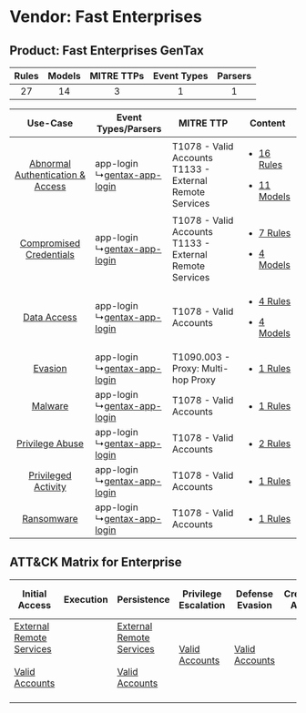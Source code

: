 Vendor: Fast Enterprises
========================
Product: Fast Enterprises GenTax
--------------------------------
| Rules | Models | MITRE TTPs | Event Types | Parsers |
|:-----:|:------:|:----------:|:-----------:|:-------:|
|  27   |   14   |     3      |      1      |    1    |

|    Use-Case    | Event Types/Parsers    | MITRE TTP    | Content    |
|:----:| ---- | ---- | ---- |
| [Abnormal Authentication & Access](../../../UseCases/uc_abnormal_authentication_&_access.md) |  app-login<br> ↳[gentax-app-login](Ps/pC_gentaxapplogin.md)<br> | T1078 - Valid Accounts<br>T1133 - External Remote Services<br> | [<ul><li>16 Rules</li></ul><ul><li>11 Models</li></ul>](RM/r_m_fast_enterprises_fast_enterprises_gentax_Abnormal_Authentication_&_Access.md) |
|          [Compromised Credentials](../../../UseCases/uc_compromised_credentials.md)          |  app-login<br> ↳[gentax-app-login](Ps/pC_gentaxapplogin.md)<br> | T1078 - Valid Accounts<br>T1133 - External Remote Services<br> | [<ul><li>7 Rules</li></ul><ul><li>4 Models</li></ul>](RM/r_m_fast_enterprises_fast_enterprises_gentax_Compromised_Credentials.md)    |
|    [Data Access](../../../UseCases/uc_data_access.md)    |  app-login<br> ↳[gentax-app-login](Ps/pC_gentaxapplogin.md)<br> | T1078 - Valid Accounts<br>    | [<ul><li>4 Rules</li></ul><ul><li>4 Models</li></ul>](RM/r_m_fast_enterprises_fast_enterprises_gentax_Data_Access.md)    |
|    [Evasion](../../../UseCases/uc_evasion.md)    |  app-login<br> ↳[gentax-app-login](Ps/pC_gentaxapplogin.md)<br> | T1090.003 - Proxy: Multi-hop Proxy<br>    | [<ul><li>1 Rules</li></ul>](RM/r_m_fast_enterprises_fast_enterprises_gentax_Evasion.md)    |
|    [Malware](../../../UseCases/uc_malware.md)    |  app-login<br> ↳[gentax-app-login](Ps/pC_gentaxapplogin.md)<br> | T1078 - Valid Accounts<br>    | [<ul><li>1 Rules</li></ul>](RM/r_m_fast_enterprises_fast_enterprises_gentax_Malware.md)    |
|    [Privilege Abuse](../../../UseCases/uc_privilege_abuse.md)    |  app-login<br> ↳[gentax-app-login](Ps/pC_gentaxapplogin.md)<br> | T1078 - Valid Accounts<br>    | [<ul><li>2 Rules</li></ul>](RM/r_m_fast_enterprises_fast_enterprises_gentax_Privilege_Abuse.md)    |
|    [Privileged Activity](../../../UseCases/uc_privileged_activity.md)    |  app-login<br> ↳[gentax-app-login](Ps/pC_gentaxapplogin.md)<br> | T1078 - Valid Accounts<br>    | [<ul><li>1 Rules</li></ul>](RM/r_m_fast_enterprises_fast_enterprises_gentax_Privileged_Activity.md)    |
|    [Ransomware](../../../UseCases/uc_ransomware.md)    |  app-login<br> ↳[gentax-app-login](Ps/pC_gentaxapplogin.md)<br> | T1078 - Valid Accounts<br>    | [<ul><li>1 Rules</li></ul>](RM/r_m_fast_enterprises_fast_enterprises_gentax_Ransomware.md)    |

ATT&CK Matrix for Enterprise
----------------------------
| Initial Access                                                                                                                                   | Execution | Persistence                                                                                                                                      | Privilege Escalation                                                | Defense Evasion                                                     | Credential Access | Discovery | Lateral Movement | Collection | Command and Control                                                                                                                       | Exfiltration | Impact |
| ------------------------------------------------------------------------------------------------------------------------------------------------ | --------- | ------------------------------------------------------------------------------------------------------------------------------------------------ | ------------------------------------------------------------------- | ------------------------------------------------------------------- | ----------------- | --------- | ---------------- | ---------- | ----------------------------------------------------------------------------------------------------------------------------------------- | ------------ | ------ |
| [External Remote Services](https://attack.mitre.org/techniques/T1133)<br><br>[Valid Accounts](https://attack.mitre.org/techniques/T1078)<br><br> |           | [External Remote Services](https://attack.mitre.org/techniques/T1133)<br><br>[Valid Accounts](https://attack.mitre.org/techniques/T1078)<br><br> | [Valid Accounts](https://attack.mitre.org/techniques/T1078)<br><br> | [Valid Accounts](https://attack.mitre.org/techniques/T1078)<br><br> |                   |           |                  |            | [Proxy: Multi-hop Proxy](https://attack.mitre.org/techniques/T1090/003)<br><br>[Proxy](https://attack.mitre.org/techniques/T1090)<br><br> |              |        |